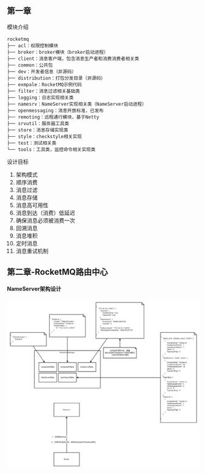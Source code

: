 ## 第一章

模块介绍

```
rocketmq
├── acl：权限控制模块
├── broker：broker模块（broker启动进程）
├── client：消息客户端，包含消息生产者和消费消费者相关类
├── common：公共包
├── dev：开发者信息（非源码）
├── distribution：打包分发目录（非源码）
├── exmpale：RocketMQ示例代码
├── filter：消息过滤相关基础类
├── logging：日志实现相关类
├── namesrv：NameServer实现相关类（NameServer启动进程）
├── openmessaging：消息开放标准，已发布
├── remoting：远程通行模块，基于Netty
├── srvutil：服务器工具类
├── store：消息存储实现类
├── style：checkstyle相关实现
├── test：测试相关类
└── tools：工具类，监控命令相关实现类
```

设计目标

1. 架构模式
2. 顺序消费
3. 消息过滤
4. 消息存储
5. 消息高可用性
6. 消息到达（消费）低延迟
7. 确保消息必须被消费一次
8. 回溯消息
9. 消息堆积
10. 定时消息
11. 消息重试机制

## 第二章-RocketMQ路由中心

#### NameServer架构设计

![未命名表单](img/ch2.png)



